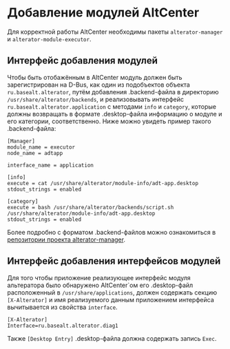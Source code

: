 # Добавление модулей AltCenter

Для корректной работы AltCenter необходимы пакеты `alterator-manager` и `alterator-module-executor`.

## Интерфейс добавления модулей

Чтобы быть отобажённым в AltCenter модуль должен быть зарегистрирован на D-Bus, как один из подобъектов объекта `ru.basealt.alterator`, путём добавления .backend-файла в директорию `/usr/share/alterator/backends`, и реализовывать интерфейс `ru.basealt.alterator.application` с методами `info` и `category`, которые должны возвращать в формате .desktop-файла информацию о модуле и его категории, соответственно. Ниже можно увидеть пример такого .backend-файла:

```
[Manager]
module_name = executor
node_name = adtapp

interface_name = application

[info]
execute = cat /usr/share/alterator/module-info/adt-app.desktop
stdout_strings = enabled

[category]
execute = bash /usr/share/alterator/backends/script.sh /usr/share/alterator/module-info/adt-app.desktop
stdout_strings = enabled
```

Более подробно с форматом .backend-файлов можно ознакомиться в [репозитории проекта alterator-manager](https://gitlab.basealt.space/alt/alterator-manager/-/blob/master/docs/README-ru.md).

## Интерфейс добавления интерфейсов модулей

Для того чтобы приложение реализующее интерфейс модуля альтератора было обнаружено AltCenter\`ом его .desktop-файл расположенный в `/usr/share/applications`, должен содержать секцию `[X-Alterator]` и имя реализуемого данным приложением интерфейса вычитывается из свойства `interface`.

```
[X-Alterator]
Interface=ru.basealt.alterator.diag1
```

Также `[Desktop Entry]` .desktop-файла должна содержать запись `Exec`.
